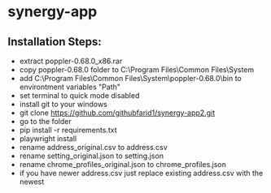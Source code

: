 # synergy-app
## Installation Steps:
- extract poppler-0.68.0_x86.rar
- copy poppler-0.68.0 folder to C:\Program Files\Common Files\System
- add C:\Program Files\Common Files\System\poppler-0.68.0\bin to environtment variables "Path"
- set terminal to quick mode disabled
- install git to your windows
- git clone https://github.com/githubfarid1/synergy-app2.git
- go to the folder
- pip install -r requirements.txt
- playwright install
- rename address_original.csv to address.csv
- rename setting_original.json to setting.json
- rename chrome_profiles_original.json to chrome_profiles.json
- if you have newer address.csv just replace existing address.csv with the newest
